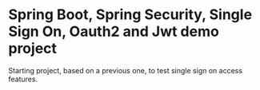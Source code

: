 # Spring Boot, Spring Security, Single Sign On, Oauth2 and Jwt demo project
Starting project, based on a previous one, to test single sign on access features.  
